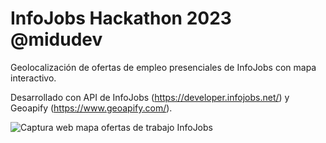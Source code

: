 # InfoJobs Hackathon 2023 @midudev

Geolocalización de ofertas de empleo presenciales de InfoJobs con mapa interactivo.

Desarrollado con API de InfoJobs (https://developer.infojobs.net/) y Geoapify (https://www.geoapify.com/).

![Captura web mapa ofertas de trabajo InfoJobs](https://github.com/salteadorneo/infojobs-hackathon/assets/4882454/d0cd362a-847b-48b1-a1a7-ddf5a1c48139)
